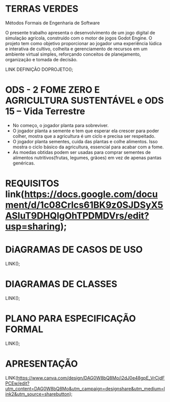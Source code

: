# TERRAS VERDES
Métodos Formais de Engenharia de Software

O presente trabalho apresenta o desenvolvimento de um jogo digital de simulação agrícola, construído com o motor de jogos Godot Engine. O 
projeto tem como objetivo proporcionar ao jogador uma experiência lúdica e interativa de cultivo, colheita e gerenciamento de recursos em um 
ambiente virtual simples, reforçando conceitos de planejamento, organização e tomada de decisão. 

LINK DEFINIÇÃO DOPROJETO();

# ODS - 2 FOME ZERO E AGRICULTURA SUSTENTÁVEL e  ODS 15 – Vida Terrestre
- No começo, o jogador planta para sobreviver.
- O jogador planta a semente e tem que esperar ela crescer para poder colher, mostra que a agricultura é um ciclo e precisa ser respeitado.
- O jogador planta sementes, cuida das plantas e colhe alimentos. Isso mostra o ciclo básico da agricultura, essencial para acabar com a fome.
- As moedas obtidas podem ser usadas para comprar sementes de alimentos nutritivos(frutas, legumes, grãoes) em vez de apenas pantas genéricas.

# REQUISITOS link(https://docs.google.com/document/d/1c08Crlcs61BK9z0SJDSyX5ASluT9DHQlgOhTPDMDVrs/edit?usp=sharing);

# DiAGRAMAS DE CASOS DE USO 
LINK();

# DIAGRAMAS DE CLASSES 
LINK();

# PLANO PARA ESPECIFICAÇÃO FORMAL
LINK();

# APRESENTAÇÃO
LINK(https://www.canva.com/design/DAG0W8bQ8Mo/i2dJ0e48gpE_VrCjdFPCEw/edit?utm_content=DAG0W8bQ8Mo&utm_campaign=designshare&utm_medium=link2&utm_source=sharebutton);
